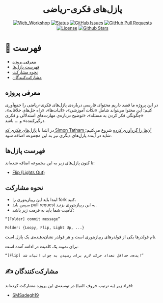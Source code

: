 <div align="center">

# پازل‌های فکری-ریاضی

[![Web_Workshop](https://img.shields.io/badge/ThinkingPuzzles-Solutions-orange.svg)](https://github.com/SMSadegh19/ThinkingPuzzlesSolutions)
[![Status](https://img.shields.io/badge/status-active-success.svg)]()
[![GitHub Issues](https://img.shields.io/github/issues/SMSadegh19/ThinkingPuzzlesSolutions.svg)](https://github.com/SMSadegh19/ThinkingPuzzlesSolutions/issues)
[![GitHub Pull Requests](https://img.shields.io/github/issues-pr/SMSadegh19/ThinkingPuzzlesSolutions.svg)](https://github.com/SMSadegh19/ThinkingPuzzlesSolutions/pulls)
[![License](https://img.shields.io/badge/license-MIT-blue.svg)](LICENSE.md)
[![Github Stars](https://img.shields.io/github/stars/SMSadegh19/ThinkingPuzzlesSolutions?style=social)]([https://](https://github.com/SMSadegh19/ThinkingPuzzlesSolutions/stargazers))

</div>


# 📝 فهرست 
 - [معرفی پروژه](#معرفی-پروژه)
 - [فهرست پازل‌ها](#فهرست-پازلها)
 - [نحوه مشارکت](#نحوه-مشارکت)
 - [مشارکت‌کنندگان](#%EF%B8%8F-مشارکتکنندگان)


## معرفی پروژه
در این پروژه ما قصد داریم محتوای فارسی درباره‌ی پازل‌های فکری-ریاضی را جمع‌آوری کنیم؛ این محتوا می‌تواند شامل «نکات آموزشی»، «اثبات‌ها»، «راه حل‌های خلاقانه»، «چگونگی فکر کردن به مسئله»، «توضیح درباره‌ی مهارت‌های استدلالی و فکری درگیرکننده» و ... باشد.

در ابتدا با [پازل‌های فکری که Simon Tatham آن‌ها را گردآوری کرده](https://www.chiark.greenend.org.uk/~sgtatham/puzzles/) شروع می‌کنیم؛ شاید در آینده پازل‌های دیگری نیز به این مجموعه اضافه شود.


## فهرست پازل‌ها
تا کنون پازل‌های زیر به این مجموعه اضافه شده‌اند:
 - [Flip (Lights Out)](https://github.com/SMSadegh19/ThinkingPuzzlesSolutions/tree/master/Flip%20%28Lights%20Out%29)

## نحوه مشارکت
- ابتدا باید این ریپازیتوری را fork کنید.
- سپس باید  pull request به این ریپازیتوری بزنید.
-  کامیت شما باید به فرمت زیر باشد:

```
“[Folder] commit message”

Folder: {Loopy, Flip, Light Up, ...}
```


 نام فولدرها یکی از فولدرهای ریپازیتوری است و هر فولدر نشان‌دهنده‌ی یک پازل است.
  
  برای نمونه یک کامیت در ادامه آمده است:


```
“[Flip] ایده‌ی حداقل تعداد حرکت لازم برای رسیدن به جواب اثبات شد”
```


## ✍️ مشارکت‌کنندگان
افراد زیر (به ترتیب حروف الفبا) در توسعه‌ی این پروژه مشارکت کرده‌اند:
- [SMSadegh19](https://github.com/SMSadegh19)
